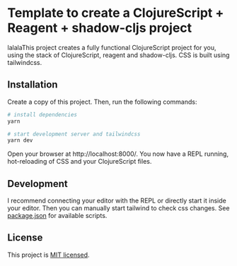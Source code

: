# Template to create a ClojureScript + Reagent + shadow-cljs project

lalalaThis project creates a fully functional ClojureScript project for you, using the
stack of ClojureScript, reagent and shadow-cljs. CSS is built using tailwindcss.

## Installation

Create a copy of this project. Then, run the following commands:

```bash
# install dependencies
yarn

# start development server and tailwindcss
yarn dev
```

Open your browser at http://localhost:8000/. You now have a REPL running,
hot-reloading of CSS and your ClojureScript files.

## Development

I recommend connecting your editor with the REPL or directly start it inside
your editor. Then you can manually start tailwind to check css changes. See
[package.json](./package.json) for available scripts.

## License

This project is [MIT licensed](./LICENSE).
